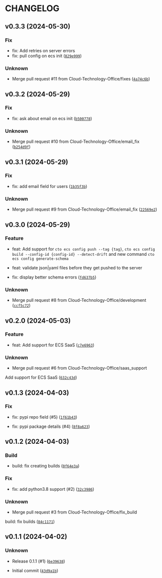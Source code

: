# CHANGELOG



## v0.3.3 (2024-05-30)

### Fix

* fix: Add retries on server errors
* fix: pull config on ecs init ([`829e999`](https://github.com/Cloud-Technology-Office/cto-cli/commit/829e999057895c6cd60c26ede50d3cefbb2fd4c7))

### Unknown

* Merge pull request #11 from Cloud-Technology-Office/fixes ([`4a74c6b`](https://github.com/Cloud-Technology-Office/cto-cli/commit/4a74c6b0e8ce89b61f1ea0ea6d11fff6de23f785))


## v0.3.2 (2024-05-29)

### Fix

* fix: ask about email on ecs init ([`b500778`](https://github.com/Cloud-Technology-Office/cto-cli/commit/b5007785ef71d8b74a0d160487ce33615d32e3fe))

### Unknown

* Merge pull request #10 from Cloud-Technology-Office/email_fix ([`b254d9f`](https://github.com/Cloud-Technology-Office/cto-cli/commit/b254d9ff83767c5805ad8110c2aa48b1c636d631))


## v0.3.1 (2024-05-29)

### Fix

* fix: add email field for users ([`1b35f3b`](https://github.com/Cloud-Technology-Office/cto-cli/commit/1b35f3b26605467bfe2543ec69b973b47148f2f9))

### Unknown

* Merge pull request #9 from Cloud-Technology-Office/email_fix ([`22569e2`](https://github.com/Cloud-Technology-Office/cto-cli/commit/22569e20e0f7c0079ffe826faff7a252bac07d01))


## v0.3.0 (2024-05-29)

### Feature

* feat: Add support for `cto ecs config push --tag {tag}`, `cto ecs config build --config-id {config-id} --detect-drift` and new command `cto ecs config generate-schema`

* feat: validate json|yaml files before they get pushed to the server

* fix: display better schema errors ([`fd637b5`](https://github.com/Cloud-Technology-Office/cto-cli/commit/fd637b514f3e318d99f3e34e4da548479dedc709))

### Unknown

* Merge pull request #8 from Cloud-Technology-Office/development ([`ccf5c72`](https://github.com/Cloud-Technology-Office/cto-cli/commit/ccf5c72dca247db70f65fdf32d51e45ddb4ae73a))


## v0.2.0 (2024-05-03)

### Feature

* feat: Add support for ECS SaaS ([`c7e6963`](https://github.com/Cloud-Technology-Office/cto-cli/commit/c7e6963ae55725c9433cee757f4e1b6c6a126594))

### Unknown

* Merge pull request #6 from Cloud-Technology-Office/saas_support

Add support for ECS SaaS ([`632c43d`](https://github.com/Cloud-Technology-Office/cto-cli/commit/632c43ddd6a08d28b45887d52654dc8d7c407c93))


## v0.1.3 (2024-04-03)

### Fix

* fix: pypi repo field (#5) ([`1f61b43`](https://github.com/Cloud-Technology-Office/cto-cli/commit/1f61b436d62e9c1fdc1c34552fc421778d481bf6))

* fix: pypi package details (#4) ([`8f8a623`](https://github.com/Cloud-Technology-Office/cto-cli/commit/8f8a62393440db53b901a6f3f937745ad91355b1))


## v0.1.2 (2024-04-03)

### Build

* build: fix creating builds ([`0f64e3a`](https://github.com/Cloud-Technology-Office/cto-cli/commit/0f64e3a0fef98f9de3f7a0f8581829dfcdccd8b6))

### Fix

* fix: add python3.8 support (#2) ([`32c3986`](https://github.com/Cloud-Technology-Office/cto-cli/commit/32c3986496bef0046bcc45e4aa6922429e544c42))

### Unknown

* Merge pull request #3 from Cloud-Technology-Office/fix_build

build: fix builds ([`84c1171`](https://github.com/Cloud-Technology-Office/cto-cli/commit/84c11712f4c3f0ccf148a054924e2a63e617eaf2))


## v0.1.1 (2024-04-02)

### Unknown

* Release 0.1.1 (#1) ([`6e39638`](https://github.com/Cloud-Technology-Office/cto-cli/commit/6e39638f433ef8c068958692f64e0ebe06332502))

* Initial commit ([`43d9a1b`](https://github.com/Cloud-Technology-Office/cto-cli/commit/43d9a1bcca7ca498e5a13c5b8c6f1039a82c7b27))
